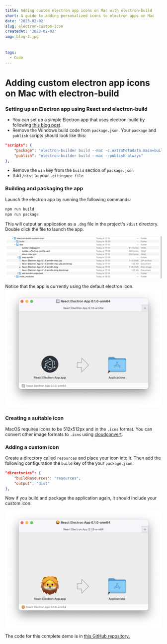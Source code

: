 ```yaml
---
title: Adding custom electron app icons on Mac with electron-build
short: A guide to adding personalized icons to electron apps on Mac
date: '2023-02-02'
slug: electron-custom-icon
createdAt: '2023-02-02'
img: blog-2.jpg


tags:
  - Code
---
```


# Adding custom electron app icons on Mac with electron-build

### Setting up an Electron app using React and electron-build 
- You can set up a simple Electron app that uses electron-build by following [this blog post](https://blog.devgenius.io/how-to-build-and-publish-an-electron-app-with-react-tutorial-971e1d9d27ce). 
- Remove the Windows build code from `package.json`. Your `package` and `publish` scripts should look like this:

```json 
"scripts": {
	"package": "electron-builder build --mac -c.extraMetadata.main=build/electron.js --publish never",
	"publish": "electron-builder build --mac --publish always"
},
```

- Remove the `win` key from the `build` section of `package.json`
- Add `/dist` to your `.gitingore file` 

### Building and packaging the app
Launch the electron app by running the following commands:
```bash
npm run build
npm run package
```
This will output an application as a `.dmg` file in the project's `/dist` directory. Double click the file to launch the app.

<img src="/electron-1.png" alt="App in file explorer">

Notice that the app is currently using the default electron icon. 
<img src="/electron-2.png" alt="App with default icon">
### Creating a suitable icon 
MacOS requires icons to be 512x512px and in the `.icns` format. You can convert other image formats to `.icns` using [cloudconvert](https://cloudconvert.com/png-to-icns).

### Adding a custom icon
Create a directory called `resources` and place your icon into it. Then add the following configuration the `build` key of the your `package.json`.

```json 
"directories": {
	"buildResources": "resources",
	"output": "dist"
},
```


Now if you build and package the application again, it should include your custom icon. 

<img src="/electron-3.png" alt="App with new icon">

The code for this complete demo is in [this GitHub repository.](https://github.com/PaulTreanor/electron-build-icon-demo)
